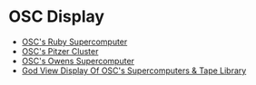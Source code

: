 # OSC Display

* [OSC's Ruby Supercomputer](https://kinanalattar.github.io/osc-display/osc_display_1s.htm)
* [OSC's Pitzer Cluster](https://kinanalattar.github.io/osc-display/osc_display_2s.htm)
* [OSC's Owens Supercomputer](https://kinanalattar.github.io/osc-display/osc_display_3s.htm)
* [God View Display Of OSC's Supercomputers & Tape Library](https://kinanalattar.github.io/osc-display/osc_display_all_1.htm)
